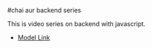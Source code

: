 #chai aur backend series

This is video series on backend with javascript.

- [Model Link](https://app.eraser.io/workspace/YtPqZ1VogxGy1jzIDkzj)
